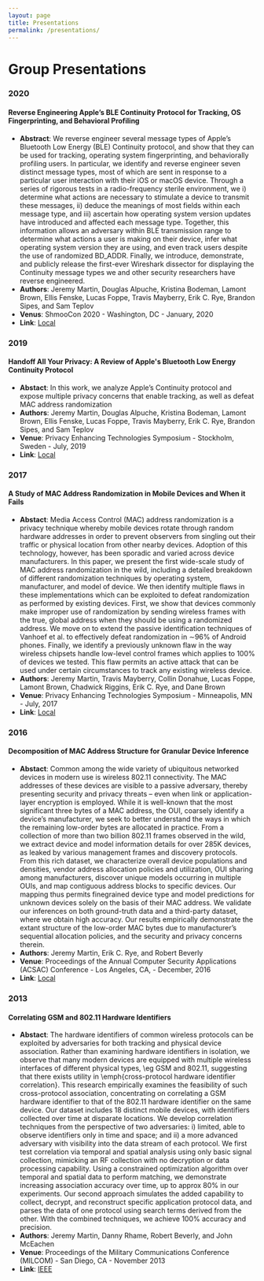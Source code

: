 ```yaml
---
layout: page
title: Presentations
permalink: /presentations/
---
```


# Group Presentations

### 2020

#### Reverse Engineering Apple’s BLE Continuity Protocol for Tracking, OS Fingerprinting, and Behavioral Profiling
- **Abstract**: We reverse engineer several message types of Apple’s Bluetooth Low Energy (BLE) Continuity protocol, and show that they can be used for tracking, operating system fingerprinting, and behaviorally profiling users. In particular, we identify and reverse engineer seven distinct message types, most of which are sent in response to a particular user interaction with their iOS or macOS device. Through a series of rigorous tests in a radio-frequency sterile environment, we i) determine what actions are necessary to stimulate a device to transmit these messages, ii) deduce the meanings of most fields within each message type, and iii) ascertain how operating system version updates have introduced and affected each message type. Together, this information allows an adversary within BLE transmission range to determine what actions a user is making on their device, infer what operating system version they are using, and even track users despite the use of randomized BD_ADDR. Finally, we introduce, demonstrate, and publicly release the first-ever Wireshark dissector for displaying the Continuity message types we and other security researchers have reverse engineered.
- **Authors**: Jeremy Martin, Douglas Alpuche, Kristina Bodeman, Lamont Brown, Ellis Fenske, Lucas Foppe, Travis Mayberry, Erik C. Rye, Brandon Sipes, and Sam Teplov
- **Venus**: ShmooCon 2020 - Washington, DC - January, 2020
- **Link**: [Local](/files/Reverse-Engineering-Apples-BLE-Continuity-Protocol-For-Tracking-OS-Fingerprinting-and-Behavioral-Profiling.pdf)

### 2019

#### Handoff All Your Privacy: A Review of Apple's Bluetooth Low Energy Continuity Protocol
- **Abstact**: In this work, we analyze Apple’s Continuity protocol and expose multiple privacy concerns that enable tracking, as well as defeat MAC address randomization
- **Authors**: Jeremy Martin, Douglas Alpuche, Kristina Bodeman, Lamont Brown, Ellis Fenske, Lucas Foppe, Travis Mayberry, Erik C. Rye, Brandon Sipes, and Sam Teplov
- **Venue**: Privacy Enhancing Technologies Symposium - Stockholm, Sweden - July, 2019
- **Link**: [Local](/files/Handoff-All-Your-Privacy.pdf)

### 2017

#### A Study of MAC Address Randomization in Mobile Devices and When it Fails
- **Abstact**: Media Access Control (MAC) address randomization is a privacy technique whereby mobile devices rotate through random hardware addresses in order to prevent observers from singling out their traffic or physical location from other nearby devices. Adoption of this technology, however, has been sporadic and varied across device manufacturers. In this paper, we present the first wide-scale study of MAC address randomization in the wild, including a detailed breakdown of different randomization techniques by operating system, manufacturer, and model of device. We then identify multiple flaws in these implementations which can be exploited to defeat randomization as performed by existing devices. First, we show that devices commonly make improper use of randomization by sending wireless frames with the true, global address when they should be using a randomized address. We move on to extend the passive identification techniques of Vanhoef et al. to effectively defeat randomization in ∼96% of Android phones. Finally, we identify a previously unknown flaw in the way wireless chipsets handle low-level control frames which applies to 100% of devices we tested. This flaw permits an active attack that can be used under certain circumstances to track any existing wireless device.
- **Authors**: Jeremy Martin, Travis Mayberry, Collin Donahue, Lucas Foppe, Lamont Brown, Chadwick Riggins, Erik C. Rye, and Dane Brown
- **Venue**: Privacy Enhancing Technologies Symposium - Minneapolis, MN - July, 2017
- **Link**: [Local](/files/A-Study-of-MAC-Address-Randomization-in-Mobile-Devices-and-When-it-Fails.pdf)

### 2016

#### Decomposition of MAC Address Structure for Granular Device Inference
- **Abstact**:  Common among the wide variety of ubiquitous networked devices in modern use is wireless 802.11 connectivity. The MAC addresses of these devices are visible to a passive adversary, thereby presenting security and privacy threats – even when link or application-layer encryption is employed. While it is well-known that the most significant three bytes of a MAC address, the OUI, coarsely identify a device’s manufacturer, we seek to better understand the ways in which the remaining low-order bytes are allocated in practice. From a collection of more than two billion 802.11 frames observed in the wild, we extract device and model information details for over 285K devices, as leaked by various management frames and discovery protocols. From this rich dataset, we characterize overall device populations and densities, vendor address allocation policies and utilization, OUI sharing among manufacturers, discover unique models occurring in multiple OUIs, and map contiguous address blocks to specific devices. Our mapping thus permits finegrained device type and model predictions for unknown devices solely on the basis of their MAC address. We validate our inferences on both ground-truth data and a third-party dataset, where we obtain high accuracy. Our results empirically demonstrate the extant structure of the low-order MAC bytes due to manufacturer’s sequential allocation policies, and the security and privacy concerns therein.
- **Authors**: Jeremy Martin, Erik C. Rye, and Robert Beverly
- **Venue**: Proceedings of the Annual Computer Security Applications (ACSAC) Conference - Los Angeles, CA, - December, 2016
- **Link**: [Local](/files/Decomposition-of-MAC-Address-Structure-for-Granular-Device-Inference.pdf)

### 2013

#### Correlating GSM and 802.11 Hardware Identifiers
- **Abstact**: The hardware identifiers of common wireless protocols can be exploited by adversaries for both tracking and physical device association. Rather than examining hardware identifiers in isolation, we observe that many modern devices are equipped with multiple wireless interfaces of different physical types, \eg GSM and 802.11, suggesting that there exists utility in \emph{cross-protocol hardware identifier correlation}. This research empirically examines the feasibility of such cross-protocol association, concentrating on correlating a GSM hardware identifier to that of the 802.11 hardware identifier on the same device. Our dataset includes 18 distinct mobile devices, with identifiers collected over time at disparate locations. We develop correlation techniques from the perspective of two adversaries: i) limited, able to observe identifiers only in time and space; and ii) a more advanced adversary with visibility into the data stream of each protocol. We first test correlation via temporal and spatial analysis using only basic signal collection, mimicking an RF collection with no decryption or data processing capability. Using a constrained optimization algorithm over temporal and spatial data to perform matching, we demonstrate increasing association accuracy over time, up to approx 80% in our experiments. Our second approach simulates the added capability to collect, decrypt, and reconstruct specific application protocol data, and parses the data of one protocol using search terms derived from the other. With the combined techniques, we achieve 100% accuracy and precision.
- **Authors**: Jeremy Martin, Danny Rhame, Robert Beverly, and John McEachen
- **Venue**: Proceedings of the Military Communications Conference (MILCOM) - San Diego, CA - November 2013
- **Link**: [IEEE](https://ieeexplore.ieee.org/document/6735819)
